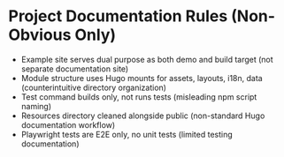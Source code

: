 # Project Documentation Rules (Non-Obvious Only)

- Example site serves dual purpose as both demo and build target (not separate documentation site)
- Module structure uses Hugo mounts for assets, layouts, i18n, data (counterintuitive directory organization)
- Test command builds only, not runs tests (misleading npm script naming)
- Resources directory cleaned alongside public (non-standard Hugo documentation workflow)
- Playwright tests are E2E only, no unit tests (limited testing documentation)